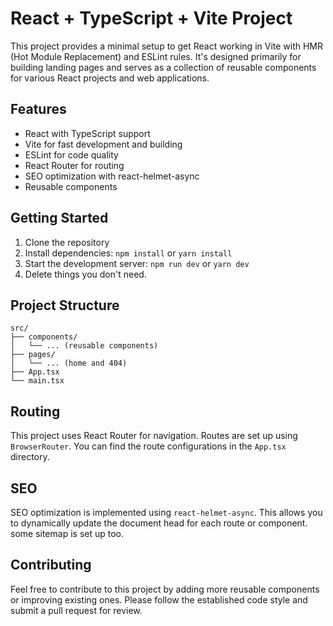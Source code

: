 # React + TypeScript + Vite Project

This project provides a minimal setup to get React working in Vite with HMR (Hot Module Replacement) and ESLint rules. It's designed primarily for building landing pages and serves as a collection of reusable components for various React projects and web applications.

## Features

- React with TypeScript support
- Vite for fast development and building
- ESLint for code quality
- React Router for routing
- SEO optimization with react-helmet-async
- Reusable components

## Getting Started

1. Clone the repository
2. Install dependencies: `npm install` or `yarn install`
3. Start the development server: `npm run dev` or `yarn dev`
4. Delete things you don't need.

## Project Structure

```
src/
├── components/
│   └── ... (reusable components)
├── pages/
│   └── ... (home and 404)
├── App.tsx
└── main.tsx
```

## Routing

This project uses React Router for navigation. Routes are set up using `BrowserRouter`. You can find the route configurations in the `App.tsx` directory.

## SEO

SEO optimization is implemented using `react-helmet-async`. This allows you to dynamically update the document head for each route or component. some sitemap is set up too.

## Contributing

Feel free to contribute to this project by adding more reusable components or improving existing ones. Please follow the established code style and submit a pull request for review.
